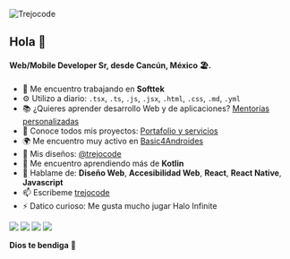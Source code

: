 ![Trejocode](https://res.cloudinary.com/trejocode/image/upload/v1586298449/Trejocode/logo_t0otlj.png)

## Hola 👋

#### Web/Mobile Developer Sr, desde Cancún, México 🏖️.

- 🏢 Me encuentro trabajando en **Softtek**
- ⚙️ Utilizo a diario: `.tsx`, `.ts`, `.js`, `.jsx`, `.html`, `.css`, `.md`, `.yml`
- 📚 ¿Quieres aprender desarrollo Web y de aplicaciones? [Mentorías personalizadas](https://www.superprof.mx/programacion-desarrollo-web-aplicaciones-html-css-javascript-react-react-native-node-frontend-backend-desde.html)
- 📄 Conoce todos mis proyectos: [Portafolio y servicios](https://www.trejocode.com/)
- 🌍 Me encuentro muy activo en [Basic4Androides](https://facebook.com/groups/basic4androides)
- 💅 Mis diseños: [@trejocode](https://www.instagram.com/trejocode)
- 🌱 Me encuentro aprendiendo más de **Kotlin**
- 💬 Hablame de: **Diseño Web**, **Accesibilidad Web**, **React**, **React Native**, **Javascript**
- 📫 Escribeme [trejocode](mailto:hola@trejocode.com)
- ⚡️ Datico curioso: Me gusta mucho jugar Halo Infinite

[<img src="https://img.shields.io/badge/linkedin-%230077B5.svg?&style=for-the-badge&logo=linkedin&logoColor=white" />](https://www.linkedin.com/in/trejocode/) [<img src = "https://img.shields.io/badge/instagram-%23E4405F.svg?&style=for-the-badge&logo=instagram&logoColor=white">](https://www.instagram.com/trejocode/) [<img src = "https://img.shields.io/badge/facebook-%231877F2.svg?&style=for-the-badge&logo=facebook&logoColor=white">](https://www.facebook.com/trejocode) [<img src ="https://img.shields.io/badge/portfolio-web-%23.svg?&style=for-the-badge&logo=&logoColor=white%22">](https://www.trejocode.com)

**Dios te bendiga** 🙏
